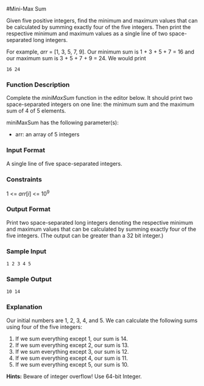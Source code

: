 #Mini-Max Sum

Given five positive integers, find the minimum and maximum values that can be calculated by summing exactly four of the five integers. Then print the respective minimum and maximum values as a single line of two space-separated long integers.

For example, _arr_ = [1, 3, 5, 7, 9]. Our minimum sum is 1 + 3 + 5 + 7 = 16 and our maximum sum is 3 + 5 + 7 + 9 = 24. We would print

```
16 24
```

### Function Description

Complete the _miniMaxSum_ function in the editor below. It should print two space-separated integers on one line: the minimum sum and the maximum sum of 4 of 5 elements.

miniMaxSum has the following parameter(s):

* arr: an array of 5 integers

### Input Format

A single line of five space-separated integers.

### Constraints

1 <= _arr_[_i_] <= 10<sup>9</sup>

### Output Format

Print two space-separated long integers denoting the respective minimum and maximum values that can be calculated by summing exactly four of the five integers. (The output can be greater than a 32 bit integer.)

### Sample Input
```
1 2 3 4 5
```

### Sample Output
```
10 14
```

### Explanation

Our initial numbers are 1, 2, 3, 4, and 5. We can calculate the following sums using four of the five integers:

1. If we sum everything except 1, our sum is 14.
2. If we sum everything except 2, our sum is 13.
3. If we sum everything except 3, our sum is 12.
4. If we sum everything except 4, our sum is 11.
5. If we sum everything except 5, our sum is 10.

**Hints:** Beware of integer overflow! Use 64-bit Integer.


